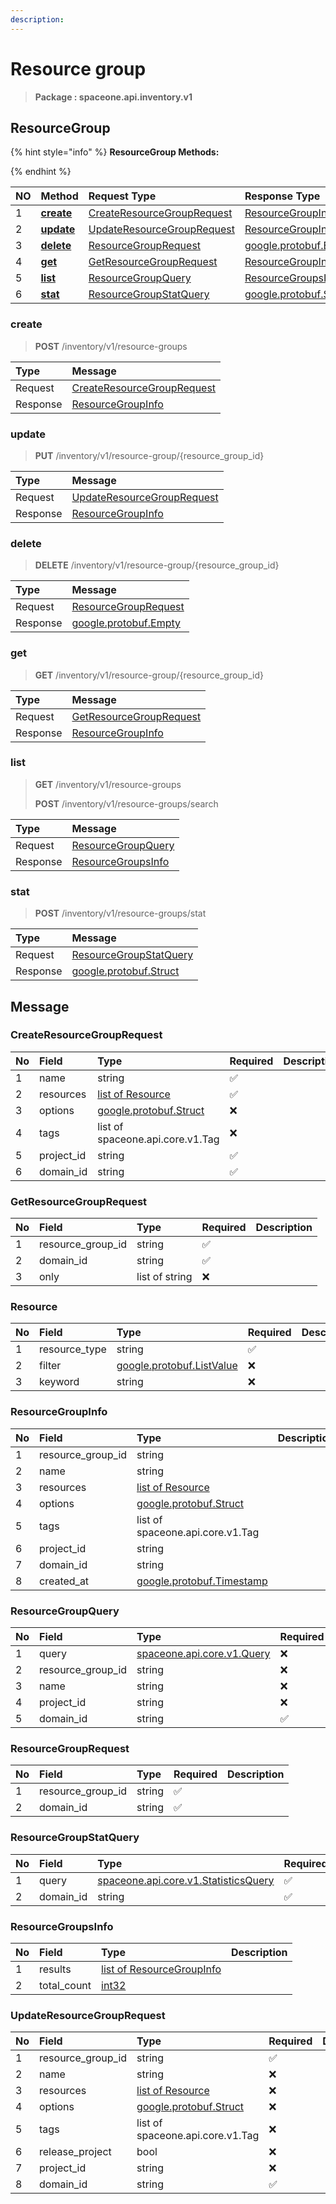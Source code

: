 ```yaml
---
description:  
---
```

# Resource group

>  **Package : spaceone.api.inventory.v1**

## ResourceGroup

{% hint style="info" %}
**ResourceGroup Methods:**

{%  endhint %}


| NO |  Method | Request Type | Response Type | Description |
| :--- | :--- | :--- | :--- | :--- |
| 1 | [**create**](resource-group.md#create)|   [CreateResourceGroupRequest](resource-group.md#createresourcegrouprequest) |   [ResourceGroupInfo](resource-group.md#resourcegroupinfo) |  |
| 2 | [**update**](resource-group.md#update)|   [UpdateResourceGroupRequest](resource-group.md#updateresourcegrouprequest) |   [ResourceGroupInfo](resource-group.md#resourcegroupinfo) |  |
| 3 | [**delete**](resource-group.md#delete)|   [ResourceGroupRequest](resource-group.md#resourcegrouprequest) |  [google.protobuf.Empty](https://github.com/protocolbuffers/protobuf/blob/master/src/google/protobuf/empty.proto)|  |
| 4 | [**get**](resource-group.md#get)|   [GetResourceGroupRequest](resource-group.md#getresourcegrouprequest) |   [ResourceGroupInfo](resource-group.md#resourcegroupinfo) |  |
| 5 | [**list**](resource-group.md#list)|   [ResourceGroupQuery](resource-group.md#resourcegroupquery) |   [ResourceGroupsInfo](resource-group.md#resourcegroupsinfo) |  |
| 6 | [**stat**](resource-group.md#stat)|   [ResourceGroupStatQuery](resource-group.md#resourcegroupstatquery) |  [google.protobuf.Struct](https://github.com/protocolbuffers/protobuf/blob/master/src/google/protobuf/struct.proto)|  | 
 

 
### create
> **POST** /inventory/v1/resource-groups
>


| Type | Message |
| :--- | :--- |
| Request | [CreateResourceGroupRequest](resource-group.md#createresourcegrouprequest) |
| Response |  [ResourceGroupInfo](resource-group.md#resourcegroupinfo)  |
 
 

 
### update
> **PUT** /inventory/v1/resource-group/{resource_group_id}
>


| Type | Message |
| :--- | :--- |
| Request | [UpdateResourceGroupRequest](resource-group.md#updateresourcegrouprequest) |
| Response |  [ResourceGroupInfo](resource-group.md#resourcegroupinfo)  |
 
 

 
### delete
> **DELETE** /inventory/v1/resource-group/{resource_group_id}
>


| Type | Message |
| :--- | :--- |
| Request | [ResourceGroupRequest](resource-group.md#resourcegrouprequest) |
| Response | [google.protobuf.Empty](https://github.com/protocolbuffers/protobuf/blob/master/src/google/protobuf/empty.proto) |
 
 

 
### get
> **GET** /inventory/v1/resource-group/{resource_group_id}
>


| Type | Message |
| :--- | :--- |
| Request | [GetResourceGroupRequest](resource-group.md#getresourcegrouprequest) |
| Response |  [ResourceGroupInfo](resource-group.md#resourcegroupinfo)  |
 
 

 
### list
> **GET** /inventory/v1/resource-groups
>
> **POST** /inventory/v1/resource-groups/search



| Type | Message |
| :--- | :--- |
| Request | [ResourceGroupQuery](resource-group.md#resourcegroupquery) |
| Response |  [ResourceGroupsInfo](resource-group.md#resourcegroupsinfo)  |
 
 

 
### stat
> **POST** /inventory/v1/resource-groups/stat
>


| Type | Message |
| :--- | :--- |
| Request | [ResourceGroupStatQuery](resource-group.md#resourcegroupstatquery) |
| Response | [google.protobuf.Struct](https://github.com/protocolbuffers/protobuf/blob/master/src/google/protobuf/struct.proto) |


## 

## Message

### CreateResourceGroupRequest
| No | Field | Type | Required | Description |
| :--- | :--- | :--- | :--- | :--- |
| 1 | name |string|✅| |
| 2 | resources |[list of Resource](resource-group.md#resource)|✅| |
| 3 | options |[google.protobuf.Struct](https://github.com/protocolbuffers/protobuf/blob/master/src/google/protobuf/struct.proto)|❌| |
| 4 | tags |list of spaceone.api.core.v1.Tag|❌| |
| 5 | project_id |string|✅| |
| 6 | domain_id |string|✅| |

### GetResourceGroupRequest
| No | Field | Type | Required | Description |
| :--- | :--- | :--- | :--- | :--- |
| 1 | resource_group_id |string|✅| |
| 2 | domain_id |string|✅| |
| 3 | only |list of string|❌| |

### Resource
| No | Field | Type | Required | Description |
| :--- | :--- | :--- | :--- | :--- |
| 1 | resource_type |string|✅| |
| 2 | filter |[google.protobuf.ListValue](https://developers.google.com/protocol-buffers/docs/reference/overview)|❌| |
| 3 | keyword |string|❌| |

### ResourceGroupInfo
| No | Field | Type |  Description |
| :--- | :--- | :--- | :--- |
| 1 | resource_group_id |string | |
| 2 | name |string | |
| 3 | resources |[list of Resource](resource-group.md#resource) | |
| 4 | options |[google.protobuf.Struct](https://github.com/protocolbuffers/protobuf/blob/master/src/google/protobuf/struct.proto) | |
| 5 | tags |list of spaceone.api.core.v1.Tag | |
| 6 | project_id |string | |
| 7 | domain_id |string | |
| 8 | created_at |[google.protobuf.Timestamp](https://github.com/protocolbuffers/protobuf/blob/master/src/google/protobuf/timestamp.proto) | |

### ResourceGroupQuery
| No | Field | Type | Required | Description |
| :--- | :--- | :--- | :--- | :--- |
| 1 | query |[spaceone.api.core.v1.Query](https://spaceone-dev.gitbook.io/api-reference/common-v1/search-query)|❌| |
| 2 | resource_group_id |string|❌| |
| 3 | name |string|❌| |
| 4 | project_id |string|❌| |
| 5 | domain_id |string|✅| |

### ResourceGroupRequest
| No | Field | Type | Required | Description |
| :--- | :--- | :--- | :--- | :--- |
| 1 | resource_group_id |string|✅| |
| 2 | domain_id |string|✅| |

### ResourceGroupStatQuery
| No | Field | Type | Required | Description |
| :--- | :--- | :--- | :--- | :--- |
| 1 | query |[spaceone.api.core.v1.StatisticsQuery](https://spaceone-dev.gitbook.io/api-reference/common-v1/statistics-query)|✅| |
| 2 | domain_id |string|✅| |

### ResourceGroupsInfo
| No | Field | Type |  Description |
| :--- | :--- | :--- | :--- |
| 1 | results |[list of ResourceGroupInfo](resource-group.md#resourcegroupinfo) | |
| 2 | total_count |[int32](https://github.com/protocolbuffers/protobuf/blob/master/src/google/protobuf/type.proto) | |

### UpdateResourceGroupRequest
| No | Field | Type | Required | Description |
| :--- | :--- | :--- | :--- | :--- |
| 1 | resource_group_id |string|✅| |
| 2 | name |string|❌| |
| 3 | resources |[list of Resource](resource-group.md#resource)|❌| |
| 4 | options |[google.protobuf.Struct](https://github.com/protocolbuffers/protobuf/blob/master/src/google/protobuf/struct.proto)|❌| |
| 5 | tags |list of spaceone.api.core.v1.Tag|❌| |
| 6 | release_project |bool|❌| |
| 7 | project_id |string|❌| |
| 8 | domain_id |string|✅| |
